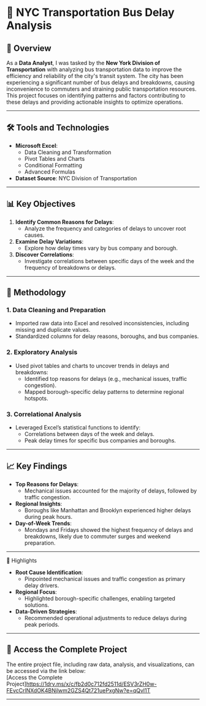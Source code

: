 # 🚌 NYC Transportation Bus Delay Analysis

## 📌 Overview
As a **Data Analyst**, I was tasked by the **New York Division of Transportation** with analyzing bus transportation data to improve the efficiency and reliability of the city's transit system. The city has been experiencing a significant number of bus delays and breakdowns, causing inconvenience to commuters and straining public transportation resources. This project focuses on identifying patterns and factors contributing to these delays and providing actionable insights to optimize operations.

---

## 🛠 Tools and Technologies
- **Microsoft Excel**:
  - Data Cleaning and Transformation
  - Pivot Tables and Charts
  - Conditional Formatting
  - Advanced Formulas
- **Dataset Source**: NYC Division of Transportation

---

## 📊 Key Objectives
1. **Identify Common Reasons for Delays**:
   - Analyze the frequency and categories of delays to uncover root causes.
2. **Examine Delay Variations**:
   - Explore how delay times vary by bus company and borough.
3. **Discover Correlations**:
   - Investigate correlations between specific days of the week and the frequency of breakdowns or delays.

---

## 📜 Methodology

### 1. **Data Cleaning and Preparation**
- Imported raw data into Excel and resolved inconsistencies, including missing and duplicate values.
- Standardized columns for delay reasons, boroughs, and bus companies.

### 2. **Exploratory Analysis**
- Used pivot tables and charts to uncover trends in delays and breakdowns:
  - Identified top reasons for delays (e.g., mechanical issues, traffic congestion).
  - Mapped borough-specific delay patterns to determine regional hotspots.

### 3. **Correlational Analysis**
- Leveraged Excel’s statistical functions to identify:
  - Correlations between days of the week and delays.
  - Peak delay times for specific bus companies and boroughs.

---

## 📈 Key Findings
- **Top Reasons for Delays**:
  - Mechanical issues accounted for the majority of delays, followed by traffic congestion.
- **Regional Insights**:
  - Boroughs like Manhattan and Brooklyn experienced higher delays during peak hours.
- **Day-of-Week Trends**:
  - Mondays and Fridays showed the highest frequency of delays and breakdowns, likely due to commuter surges and weekend preparation.

---

🌟 Highlights
- **Root Cause Identification**:
  - Pinpointed mechanical issues and traffic congestion as primary delay drivers.
- **Regional Focus**:
  - Highlighted borough-specific challenges, enabling targeted solutions.
- **Data-Driven Strategies**:
  - Recommended operational adjustments to reduce delays during peak periods.
    

---

## 📁 Access the Complete Project
The entire project file, including raw data, analysis, and visualizations, can be accessed via the link below:  
[Access the Complete Project]https://1drv.ms/x/c/fb2d0c712fd2511d/ESV3rZH0w-FEvcCrlNXdOK4BNjlwm2GZS4Qt721uePxgNw?e=qQvl1T

---

